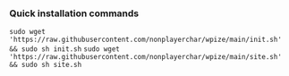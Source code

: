 ### Quick installation commands
`sudo wget 'https://raw.githubusercontent.com/nonplayerchar/wpize/main/init.sh' && sudo sh init.sh`
`sudo wget 'https://raw.githubusercontent.com/nonplayerchar/wpize/main/site.sh' && sudo sh site.sh`

